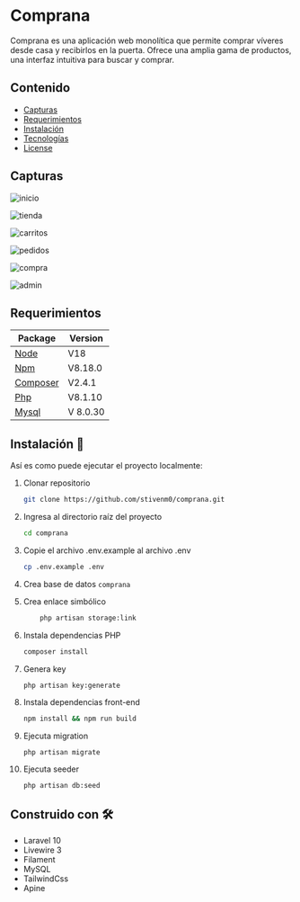 # Comprana

Comprana es una aplicación web monolítica que permite comprar víveres desde casa y recibirlos en la puerta. Ofrece una amplia gama de productos, una interfaz intuitiva para buscar y comprar.

## Contenido

* [Capturas](#capturas)
* [Requerimientos](#requerimientos)
* [Instalación](#instalación)
* [Tecnologías](#tecnologías)
* [License](#license)

## Capturas

![inicio](https://github.com/stivenm0/comprana/main/public/img/inicio.png)

![tienda](https://github.com/stivenm0/comprana/main/public/img/tienda.png)

![carritos](https://github.com/stivenm0/comprana/main/public/img/carritos.png)

![pedidos](https://github.com/stivenm0/comprana/main/public/img/pedidos.png)

![compra](https://github.com/stivenm0/comprana/main/public/img/compra.png)

![admin](https://github.com/stivenm0/comprana/main/public/img/admin.png)



## Requerimientos

Package | Version
--- | ---
[Node](https://nodejs.org/en/) | V18
[Npm](https://nodejs.org/en/)  | V8.18.0
[Composer](https://getcomposer.org/)  | V2.4.1
[Php](https://www.php.net/)  | V8.1.10
[Mysql](https://www.mysql.com/)  |V 8.0.30


## Instalación 🔧
Así es como puede ejecutar el proyecto localmente:

1. Clonar repositorio
    ```sh
    git clone https://github.com/stivenm0/comprana.git
    ```

1. Ingresa al directorio raíz del proyecto
    ```sh
    cd comprana
    ```

1. Copie el archivo .env.example al archivo .env
    ```sh
    cp .env.example .env
    ```
1. Crea base de datos `comprana` 

1. Crea enlace simbólico 
    ```sh
        php artisan storage:link
    ```

1. Instala dependencias PHP 
    ```sh
    composer install
    ```

1. Genera key 
    ```sh
    php artisan key:generate
    ```

1. Instala dependencias front-end
    ```sh
    npm install && npm run build
    ```

1. Ejecuta migration
    ```
    php artisan migrate
    ```
    
1. Ejecuta seeder
    ```
    php artisan db:seed
    ```


## Construido con 🛠️

* Laravel 10
* Livewire 3
* Filament 
* MySQL
* TailwindCss
* Apine